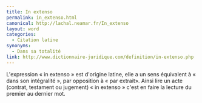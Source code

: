 ```yaml
---
title: In extenso
permalink: in_extenso.html
canonical: http://lachal.neamar.fr/In_extenso
layout: word
categories:
  - Citation latine
synonyms:
  - Dans sa totalité
link: http://www.dictionnaire-juridique.com/definition/in-extenso.php
---
```


L'expression « in extenso » est d'origine latine, elle a un sens équivalent à « dans son intégralité », par opposition à « par extrait». Ainsi lire un acte (contrat, testament ou jugement) « in extenso » c'est en faire la lecture du premier au dernier mot. 

